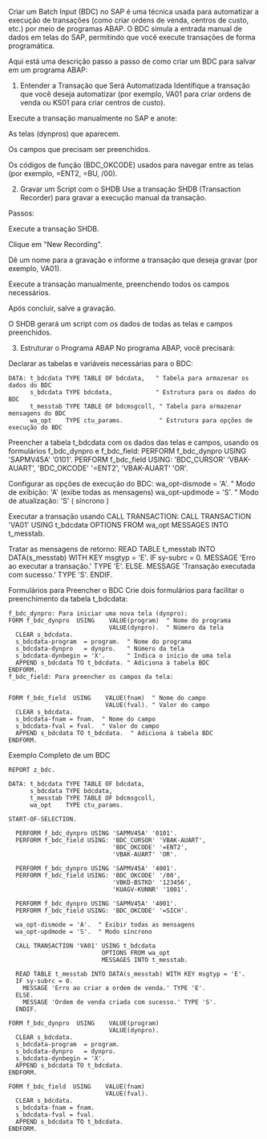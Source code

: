 Criar um Batch Input (BDC) no SAP é uma técnica usada para automatizar a execução de transações (como criar ordens de venda, centros de custo, etc.) por meio de programas ABAP. O BDC simula a entrada manual de dados em telas do SAP, permitindo que você execute transações de forma programática.

Aqui está uma descrição passo a passo de como criar um BDC para salvar em um programa ABAP:

1. Entender a Transação que Será Automatizada
Identifique a transação que você deseja automatizar (por exemplo, VA01 para criar ordens de venda ou KS01 para criar centros de custo).

Execute a transação manualmente no SAP e anote:

As telas (dynpros) que aparecem.

Os campos que precisam ser preenchidos.

Os códigos de função (BDC_OKCODE) usados para navegar entre as telas (por exemplo, =ENT2, =BU, /00).

2. Gravar um Script com o SHDB
Use a transação SHDB (Transaction Recorder) para gravar a execução manual da transação.

Passos:

Execute a transação SHDB.

Clique em "New Recording".

Dê um nome para a gravação e informe a transação que deseja gravar (por exemplo, VA01).

Execute a transação manualmente, preenchendo todos os campos necessários.

Após concluir, salve a gravação.

O SHDB gerará um script com os dados de todas as telas e campos preenchidos.

3. Estruturar o Programa ABAP
No programa ABAP, você precisará:

Declarar as tabelas e variáveis necessárias para o BDC:

	DATA: t_bdcdata TYPE TABLE OF bdcdata,   " Tabela para armazenar os dados do BDC
	      s_bdcdata TYPE bdcdata,            " Estrutura para os dados do BDC
	      t_messtab TYPE TABLE OF bdcmsgcoll, " Tabela para armazenar mensagens do BDC
	      wa_opt    TYPE ctu_params.          " Estrutura para opções de execução do BDC


  Preencher a tabela t_bdcdata com os dados das telas e campos, usando os formulários f_bdc_dynpro e f_bdc_field:
	PERFORM f_bdc_dynpro USING 'SAPMV45A' '0101'.
	PERFORM f_bdc_field USING: 'BDC_CURSOR' 'VBAK-AUART',
	                           'BDC_OKCODE' '=ENT2',
	                           'VBAK-AUART' 'OR'.

Configurar as opções de execução do BDC:
	wa_opt-dismode = 'A'.  " Modo de exibição: 'A' (exibe todas as mensagens)
	wa_opt-updmode = 'S'.  " Modo de atualização: 'S' ( síncrono )

Executar a transação usando CALL TRANSACTION:
	CALL TRANSACTION 'VA01' USING t_bdcdata
	                        OPTIONS FROM wa_opt
	                        MESSAGES INTO t_messtab.

Tratar as mensagens de retorno:
	READ TABLE t_messtab INTO DATA(s_messtab) WITH KEY msgtyp = 'E'.
	IF sy-subrc = 0.
	  MESSAGE 'Erro ao executar a transação.' TYPE 'E'.
	ELSE.
	  MESSAGE 'Transação executada com sucesso.' TYPE 'S'.
	ENDIF.

 Formulários para Preencher o BDC
Crie dois formulários para facilitar o preenchimento da tabela t_bdcdata:

	f_bdc_dynpro: Para iniciar uma nova tela (dynpro):
	FORM f_bdc_dynpro  USING    VALUE(program)  " Nome do programa
	                            VALUE(dynpro).  " Número da tela
	  CLEAR s_bdcdata.
	  s_bdcdata-program  = program.  " Nome do programa
	  s_bdcdata-dynpro   = dynpro.   " Número da tela
	  s_bdcdata-dynbegin = 'X'.      " Indica o início de uma tela
	  APPEND s_bdcdata TO t_bdcdata. " Adiciona à tabela BDC
	ENDFORM.
	f_bdc_field: Para preencher os campos da tela:
	
	
	FORM f_bdc_field  USING    VALUE(fnam)  " Nome do campo
	                           VALUE(fval). " Valor do campo
	  CLEAR s_bdcdata.
	  s_bdcdata-fnam = fnam.  " Nome do campo
	  s_bdcdata-fval = fval.  " Valor do campo
	  APPEND s_bdcdata TO t_bdcdata.  " Adiciona à tabela BDC
	ENDFORM.


 Exemplo Completo de um BDC

	REPORT z_bdc.
	
	DATA: t_bdcdata TYPE TABLE OF bdcdata,
	      s_bdcdata TYPE bdcdata,
	      t_messtab TYPE TABLE OF bdcmsgcoll,
	      wa_opt    TYPE ctu_params.
	
	START-OF-SELECTION.
	
	  PERFORM f_bdc_dynpro USING 'SAPMV45A' '0101'.
	  PERFORM f_bdc_field USING: 'BDC_CURSOR' 'VBAK-AUART',
	                             'BDC_OKCODE' '=ENT2',
	                             'VBAK-AUART' 'OR'.
	
	  PERFORM f_bdc_dynpro USING 'SAPMV45A' '4001'.
	  PERFORM f_bdc_field USING: 'BDC_OKCODE' '/00',
	                             'VBKD-BSTKD' '123456',
	                             'KUAGV-KUNNR' '1001'.
	
	  PERFORM f_bdc_dynpro USING 'SAPMV45A' '4001'.
	  PERFORM f_bdc_field USING: 'BDC_OKCODE' '=SICH'.
	
	  wa_opt-dismode = 'A'.  " Exibir todas as mensagens
	  wa_opt-updmode = 'S'.  " Modo síncrono
	
	  CALL TRANSACTION 'VA01' USING t_bdcdata
	                          OPTIONS FROM wa_opt
	                          MESSAGES INTO t_messtab.
	
	  READ TABLE t_messtab INTO DATA(s_messtab) WITH KEY msgtyp = 'E'.
	  IF sy-subrc = 0.
	    MESSAGE 'Erro ao criar a ordem de venda.' TYPE 'E'.
	  ELSE.
	    MESSAGE 'Ordem de venda criada com sucesso.' TYPE 'S'.
	  ENDIF.
	
	FORM f_bdc_dynpro  USING    VALUE(program)
	                            VALUE(dynpro).
	  CLEAR s_bdcdata.
	  s_bdcdata-program  = program.
	  s_bdcdata-dynpro   = dynpro.
	  s_bdcdata-dynbegin = 'X'.
	  APPEND s_bdcdata TO t_bdcdata.
	ENDFORM.
	
	FORM f_bdc_field  USING    VALUE(fnam)
	                           VALUE(fval).
	  CLEAR s_bdcdata.
	  s_bdcdata-fnam = fnam.
	  s_bdcdata-fval = fval.
	  APPEND s_bdcdata TO t_bdcdata.
	ENDFORM.
